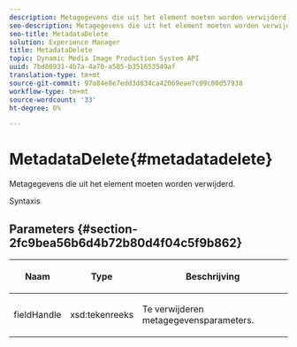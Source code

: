 ```yaml
---
description: Metagegevens die uit het element moeten worden verwijderd.
seo-description: Metagegevens die uit het element moeten worden verwijderd.
seo-title: MetadataDelete
solution: Experience Manager
title: MetadataDelete
topic: Dynamic Media Image Production System API
uuid: 7bd80931-4b7a-4a70-a505-b351653549af
translation-type: tm+mt
source-git-commit: 97a84e8e7edd3d834ca42069eae7c09c00d57938
workflow-type: tm+mt
source-wordcount: '33'
ht-degree: 0%

---
```



# MetadataDelete{#metadatadelete}

Metagegevens die uit het element moeten worden verwijderd.

Syntaxis

## Parameters {#section-2fc9bea56b6d4b72b80d4f04c5f9b862}

<table id="table_04100BB8ABD84EF68B0A7CE3AD946414"> 
 <thead> 
  <tr> 
   <th colname="col1" class="entry"> <p>Naam </p> </th> 
   <th colname="col2" class="entry"> <p>Type </p> </th> 
   <th colname="col3" class="entry"> <p>Beschrijving </p> </th> 
  </tr> 
 </thead>
 <tbody> 
  <tr> 
   <td colname="col1"> <p><span class="codeph"><span class="varname"> fieldHandle</span></span> </p> </td> 
   <td colname="col2"> <span class="codeph"> xsd:tekenreeks</span> </td> 
   <td colname="col3"> <p>Te verwijderen metagegevensparameters. </p> </td> 
  </tr> 
 </tbody> 
</table>

